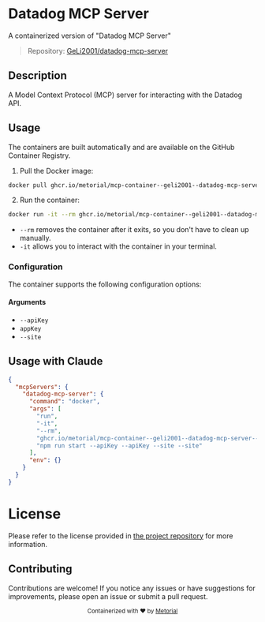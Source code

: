 
# Datadog MCP Server

A containerized version of "Datadog MCP Server"

> Repository: [GeLi2001/datadog-mcp-server](https://github.com/GeLi2001/datadog-mcp-server)

## Description

A Model Context Protocol (MCP) server for interacting with the Datadog API.


## Usage

The containers are built automatically and are available on the GitHub Container Registry.

1. Pull the Docker image:

```bash
docker pull ghcr.io/metorial/mcp-container--geli2001--datadog-mcp-server--datadog-mcp-server
```

2. Run the container:

```bash
docker run -it --rm ghcr.io/metorial/mcp-container--geli2001--datadog-mcp-server--datadog-mcp-server 
```

- `--rm` removes the container after it exits, so you don't have to clean up manually.
- `-it` allows you to interact with the container in your terminal.


### Configuration

The container supports the following configuration options:


#### Arguments

- `--apiKey`
- `appKey`
- `--site`






## Usage with Claude

```json
{
  "mcpServers": {
    "datadog-mcp-server": {
      "command": "docker",
      "args": [
        "run",
        "-it",
        "--rm",
        "ghcr.io/metorial/mcp-container--geli2001--datadog-mcp-server--datadog-mcp-server",
        "npm run start --apiKey --apiKey --site --site"
      ],
      "env": {}
    }
  }
}
```

# License

Please refer to the license provided in [the project repository](https://github.com/GeLi2001/datadog-mcp-server) for more information.

## Contributing

Contributions are welcome! If you notice any issues or have suggestions for improvements, please open an issue or submit a pull request.

<div align="center">
  <sub>Containerized with ❤️ by <a href="https://metorial.com">Metorial</a></sub>
</div>
  